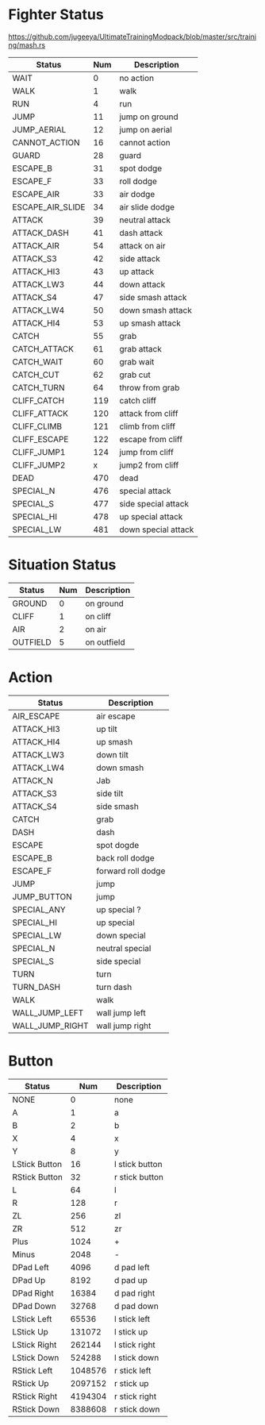 
# Fighter Status
https://github.com/jugeeya/UltimateTrainingModpack/blob/master/src/training/mash.rs

| Status           | Num | Description         |
| ---------------- | --- | ------------------- |
| WAIT             | 0   | no action           |
| WALK             | 1   | walk                |
| RUN              | 4   | run                 |
| JUMP             | 11  | jump on ground      |
| JUMP_AERIAL      | 12  | jump on aerial      |
| CANNOT_ACTION    | 16  | cannot action       |
| GUARD            | 28  | guard               |
| ESCAPE_B         | 31  | spot dodge          |
| ESCAPE_F         | 33  | roll dodge          |
| ESCAPE_AIR       | 33  | air dodge           |
| ESCAPE_AIR_SLIDE | 34  | air slide dodge     |
| ATTACK           | 39  | neutral attack      |
| ATTACK_DASH      | 41  | dash attack         |
| ATTACK_AIR       | 54  | attack on air       |
| ATTACK_S3        | 42  | side attack         |
| ATTACK_HI3       | 43  | up attack           |
| ATTACK_LW3       | 44  | down attack         |
| ATTACK_S4        | 47  | side smash attack   |
| ATTACK_LW4       | 50  | down smash attack   |
| ATTACK_HI4       | 53  | up smash attack     |
| CATCH            | 55  | grab                |
| CATCH_ATTACK     | 61  | grab attack         |
| CATCH_WAIT       | 60  | grab wait           |
| CATCH_CUT        | 62  | grab cut            |
| CATCH_TURN       | 64  | throw from grab     |
| CLIFF_CATCH      | 119 | catch cliff         |
| CLIFF_ATTACK     | 120 | attack from cliff   |
| CLIFF_CLIMB      | 121 | climb from cliff    |
| CLIFF_ESCAPE     | 122 | escape from cliff   |
| CLIFF_JUMP1      | 124 | jump from cliff     |
| CLIFF_JUMP2      | x   | jump2 from cliff    |
| DEAD             | 470 | dead                |
| SPECIAL_N        | 476 | special attack      |
| SPECIAL_S        | 477 | side special attack |
| SPECIAL_HI       | 478 | up special attack   |
| SPECIAL_LW       | 481 | down special attack |

# Situation Status

| Status   | Num | Description |
| -------- | --- | ----------- |
| GROUND   | 0   | on ground   |
| CLIFF    | 1   | on cliff    |
| AIR      | 2   | on air      |
| OUTFIELD | 5   | on outfield |

# Action

| Status          | Description        |
| --------------- | ------------------ |
| AIR_ESCAPE      | air escape         |
| ATTACK_HI3      | up tilt            |
| ATTACK_HI4      | up smash           |
| ATTACK_LW3      | down tilt          |
| ATTACK_LW4      | down smash         |
| ATTACK_N        | Jab                |
| ATTACK_S3       | side tilt          |
| ATTACK_S4       | side smash         |
| CATCH           | grab               |
| DASH            | dash               |
| ESCAPE          | spot dogde         |
| ESCAPE_B        | back roll dodge    |
| ESCAPE_F        | forward roll dodge |
| JUMP            | jump               |
| JUMP_BUTTON     | jump               |
| SPECIAL_ANY     | up special ?       |
| SPECIAL_HI      | up special         |
| SPECIAL_LW      | down special       |
| SPECIAL_N       | neutral special    |
| SPECIAL_S       | side special       |
| TURN            | turn               |
| TURN_DASH       | turn dash          |
| WALK            | walk               |
| WALL_JUMP_LEFT  | wall jump left     |
| WALL_JUMP_RIGHT | wall jump right    |

# Button

| Status        | Num     | Description    |
| ------------- | ------- | -------------- |
| NONE          | 0       | none           |
| A             | 1       | a              |
| B             | 2       | b              |
| X             | 4       | x              |
| Y             | 8       | y              |
| LStick Button | 16      | l stick button |
| RStick Button | 32      | r stick button |
| L             | 64      | l              |
| R             | 128     | r              |
| ZL            | 256     | zl             |
| ZR            | 512     | zr             |
| Plus          | 1024    | +              |
| Minus         | 2048    | -              |
| DPad Left     | 4096    | d pad left     |
| DPad Up       | 8192    | d pad up       |
| DPad Right    | 16384   | d pad right    |
| DPad Down     | 32768   | d pad down     |
| LStick Left   | 65536   | l stick left   |
| LStick Up     | 131072  | l stick up     |
| LStick Right  | 262144  | l stick right  |
| LStick Down   | 524288  | l stick down   |
| RStick Left   | 1048576 | r stick left   |
| RStick Up     | 2097152 | r stick up     |
| RStick Right  | 4194304 | r stick right  |
| RStick Down   | 8388608 | r stick down   |
